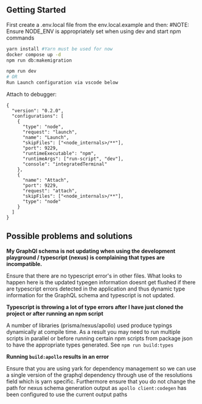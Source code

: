 ## Getting Started

First create a .env.local file from the env.local.example and then:
#NOTE: Ensure NODE_ENV is appropriately set when using dev and start npm commands

```bash
yarn install #Yarn must be used for now
docker compose up -d
npm run db:makemigration

npm run dev
# OR
Run Launch configuration via vscode below
```

Attach to debugger:

```
{
  "version": "0.2.0",
  "configurations": [
    {
      "type": "node",
      "request": "launch",
      "name": "Launch",
      "skipFiles": ["<node_internals>/**"],
      "port": 9229,
      "runtimeExecutable": "npm",
      "runtimeArgs": ["run-script", "dev"],
      "console": "integratedTerminal"
    },
    {
      "name": "Attach",
      "port": 9229,
      "request": "attach",
      "skipFiles": ["<node_internals>/**"],
      "type": "node"
    }
  ]
}

```

## Possible problems and solutions

**My GraphQl schema is not updating when using the development playground / typescript (nexus) is complaining that types are incompatible.**

Ensure that there are no typescript error's in other files. What looks to happen here is the updated typegen information doesnt get flushed if there are typescript errors detected in the application and thus dynamic type information for the GraphQL schema and typescript is not updated.

**Typescript is throwing a lot of type errors after I have just cloned the project or after running an npm script**

A number of libraries (prisma/nexus/apollo) used produce typings dynamically at compile time. As a result you may need to run multiple scripts in parallel or before running certain npm scripts from package json to have the appropriate types generated. See `npm run build:types`

**Running `build:apollo` results in an error**

Ensure that you are using yark for dependency management so we can use a single version of the graphql dependency through use of the resolutions field which is yarn specific. Furthermore ensure that you do not change the path for nexus schema generation output as `apollo client:codegen` has been configured to use the current output paths
